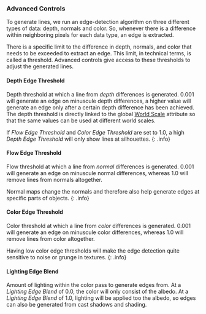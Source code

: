 ### Advanced Controls
To generate lines, we run an edge-detection algorithm on three different types of data: depth, normals and color. So, whenever there is a difference within neighboring pixels for each data type, an edge is extracted.

There is a specific limit to the difference in depth, normals, and color that needs to be exceeded to extract an edge. This limit, in technical terms, is called a threshold. Advanced controls give access to these thresholds to adjust the generated lines.

#### Depth Edge Threshold
Depth threshold at which a line from _depth_ differences is generated. 0.001 will generate an edge on minuscule depth differences, a higher value will generate an edge only after a certain depth difference has been achieved. 
The depth threshold is directly linked to the global [World Scale](/flair/getting-started/globals/#world-scale) attribute so that the same values can be used at different world scales.

If _Flow Edge Threshold_ and _Color Edge Threshold_ are set to 1.0, a high _Depth Edge Threshold_ will only show lines at silhouettes.
{: .info}

#### Flow Edge Threshold
Flow threshold at which a line from _normal_ differences is generated. 0.001 will generate an edge on minuscule normal differences, whereas 1.0 will remove lines from normals altogether.

Normal maps change the normals and therefore also help generate edges at specific parts of objects.
{: .info}

#### Color Edge Threshold
Color threshold at which a line from _color_ differences is generated. 0.001 will generate an edge on minuscule color differences, whereas 1.0 will remove lines from color altogether. 

Having low color edge thresholds will make the edge detection quite sensitive to noise or grunge in textures.
{: .info}

#### Lighting Edge Blend
Amount of lighting within the color pass to generate edges from. At a _Lighting Edge Blend_ of 0.0, the color will only consist of the albedo. At a _Lighting Edge Blend_ of 1.0, lighting will be applied too the albedo, so edges can also be generated from cast shadows and shading.